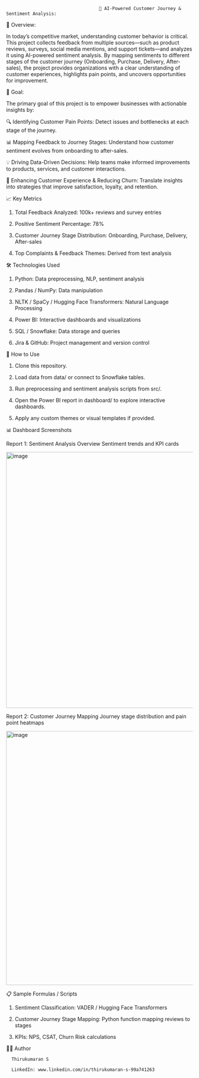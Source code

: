                                        🚀 AI-Powered Customer Journey & Sentiment Analysis:

📌 Overview:

In today’s competitive market, understanding customer behavior is critical. This project collects feedback from multiple sources—such as product reviews, surveys, social media mentions, and support tickets—and analyzes it using AI-powered sentiment analysis. By mapping sentiments to different stages of the customer journey (Onboarding, Purchase, Delivery, After-sales), the project provides organizations with a clear understanding of customer experiences, highlights pain points, and uncovers opportunities for improvement.

🎯 Goal:

The primary goal of this project is to empower businesses with actionable insights by:

🔍 Identifying Customer Pain Points: Detect issues and bottlenecks at each stage of the journey.

📊 Mapping Feedback to Journey Stages: Understand how customer sentiment evolves from onboarding to after-sales.

💡 Driving Data-Driven Decisions: Help teams make informed improvements to products, services, and customer interactions.

🚀 Enhancing Customer Experience & Reducing Churn: Translate insights into strategies that improve satisfaction, loyalty, and retention.

📈 Key Metrics

1. Total Feedback Analyzed: 100k+ reviews and survey entries

2. Positive Sentiment Percentage: 78%

3. Customer Journey Stage Distribution: Onboarding, Purchase, Delivery, After-sales

4. Top Complaints & Feedback Themes: Derived from text analysis

🛠 Technologies Used

1. Python: Data preprocessing, NLP, sentiment analysis

2. Pandas / NumPy: Data manipulation

3. NLTK / SpaCy / Hugging Face Transformers: Natural Language Processing

4. Power BI: Interactive dashboards and visualizations

5. SQL / Snowflake: Data storage and queries

6. Jira & GitHub: Project management and version control

🚀 How to Use

1. Clone this repository.

2. Load data from data/ or connect to Snowflake tables.

3. Run preprocessing and sentiment analysis scripts from src/.

4. Open the Power BI report in dashboard/ to explore interactive dashboards.

5. Apply any custom themes or visual templates if provided.

📊 Dashboard Screenshots

Report 1: Sentiment Analysis Overview
Sentiment trends and KPI cards

<img width="1219" height="689" alt="image" src="https://github.com/user-attachments/assets/fa0fa7a4-54e6-45d8-be65-099825e9b344" />

Report 2: Customer Journey Mapping
Journey stage distribution and pain point heatmaps

<img width="1229" height="684" alt="image" src="https://github.com/user-attachments/assets/49fa418d-68e3-4c6b-b054-5c9cbd2f789e" />

📋 Sample Formulas / Scripts

1. Sentiment Classification: VADER / Hugging Face Transformers

2. Customer Journey Stage Mapping: Python function mapping reviews to stages

3. KPIs: NPS, CSAT, Churn Risk calculations

👨‍💻 Author

      Thirukumaran S

      LinkedIn: www.linkedin.com/in/thirukumaran-s-99a741263

